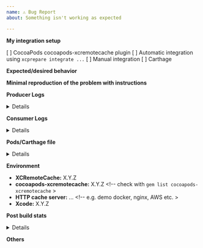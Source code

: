 ```yaml
---
name: ⚠️ Bug Report
about: Something isn't working as expected

---
```


<!--
PLEASE HELP US PROCESS GITHUB ISSUES FASTER BY PROVIDING THE FOLLOWING INFORMATION.
-->

**My integration setup**

[ ] CocoaPods cocoapods-xcremotecache plugin
[ ] Automatic integration using `xcprepare integrate ...`
[ ] Manual integration
[ ] Carthage

**Expected/desired behavior**
<!-- Describe what the desired behavior would be. -->

**Minimal reproduction of the problem with instructions**
<!-- Please provide the *STEPS TO REPRODUCE*. -->

**Producer Logs**
<!-- Capture logs from 10 minutes: `log show --predicate 'sender BEGINSWITH "xc"' --style compact --info --debug -last 10m` -->

<details>
  <pre> [REPLACE THIS WITH YOUR INFORMATION] </pre>
</details>

**Consumer Logs**
<!-- Capture logs from 10 minutes: `log show --predicate 'sender BEGINSWITH "xc"' --style compact --info --debug -last 10m` -->

<details>
  <pre> [REPLACE THIS WITH YOUR INFORMATION] </pre>
</details>

**Pods/Carthage file**
<!-- Delete if you don't use CocoaPods or Carthage -->

<details>
  <pre> [REPLACE THIS WITH YOUR INFORMATION] </pre>
</details>

**Environment**

* **XCRemoteCache:** X.Y.Z
* **cocoapods-xcremotecache:** X.Y.Z <!-- check with `gem list cocoapods-xcremotecache` >
* **HTTP cache server:** ... <!-- e.g. demo docker, nginx, AWS etc. >
* **Xcode:** X.Y.Z

**Post build stats**
<!-- 
To capture build statistics: 
* call `xcprepare stats --reset` (or `XCRC/xcprepare stats --reset` for CocoaPods)
* Build a project in Xcode
* `xcprepare stats` (or `XCRC/xcprepare stats` for CocoaPods) 
-->

<details>
  <pre> [REPLACE THIS WITH YOUR INFORMATION] </pre>
</details>

**Others**
<!-- Anything else relevant?  Operating system version, , ... -->